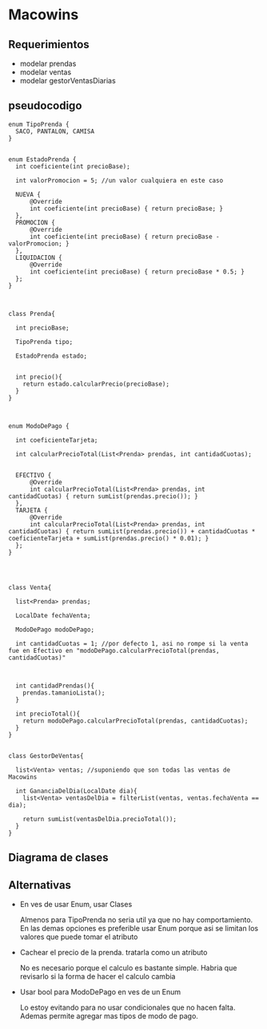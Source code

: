 # Macowins


## Requerimientos

  * modelar prendas
  * modelar ventas
  * modelar gestorVentasDiarias



## pseudocodigo

~~~
enum TipoPrenda {
  SACO, PANTALON, CAMISA
}


enum EstadoPrenda {
  int coeficiente(int precioBase);
    
  int valorPromocion = 5; //un valor cualquiera en este caso
    
  NUEVA {
      @Override
      int coeficiente(int precioBase) { return precioBase; }
  }, 
  PROMOCION {
      @Override
      int coeficiente(int precioBase) { return precioBase - valorPromocion; } 
  },
  LIQUIDACION {
      @Override
      int coeficiente(int precioBase) { return precioBase * 0.5; }
  };
}



class Prenda{

  int precioBase;

  TipoPrenda tipo;

  EstadoPrenda estado;


  int precio(){
    return estado.calcularPrecio(precioBase);
  }
}



enum ModoDePago {

  int coeficienteTarjeta;

  int calcularPrecioTotal(List<Prenda> prendas, int cantidadCuotas);
    
    
  EFECTIVO {
      @Override
      int calcularPrecioTotal(List<Prenda> prendas, int cantidadCuotas) { return sumList(prendas.precio()); }
  }, 
  TARJETA {
      @Override
      int calcularPrecioTotal(List<Prenda> prendas, int cantidadCuotas) { return sumList(prendas.precio()) + cantidadCuotas * coeficienteTarjeta + sumList(prendas.precio() * 0.01); } 
  };
}




class Venta{

  list<Prenda> prendas;
  
  LocalDate fechaVenta;
      
  ModoDePago modoDePago;
  
  int cantidadCuotas = 1; //por defecto 1, asi no rompe si la venta fue en Efectivo en "modoDePago.calcularPrecioTotal(prendas, cantidadCuotas)"
  
  
  
  int cantidadPrendas(){
    prendas.tamanioLista();
  }
  
  int precioTotal(){
    return modoDePago.calcularPrecioTotal(prendas, cantidadCuotas);
  }
}


class GestorDeVentas{

  list<Venta> ventas; //suponiendo que son todas las ventas de Macowins
  
  int GananciaDelDia(LocalDate dia){
    list<Venta> ventasDelDia = filterList(ventas, ventas.fechaVenta == dia);
    
    return sumList(ventasDelDia.precioTotal());
  }
}
~~~

## Diagrama de clases




## Alternativas

* En ves de usar Enum, usar Clases

  Almenos para TipoPrenda no seria util ya que no hay comportamiento. En las demas opciones es preferible usar Enum porque asi se limitan los valores que puede tomar el atributo

* Cachear el precio de la prenda. tratarla como un atributo

  No es necesario porque el calculo es bastante simple. Habria que revisarlo si la forma de hacer el calculo cambia

* Usar bool para ModoDePago en ves de un Enum

  Lo estoy evitando para no usar condicionales que no hacen falta. Ademas permite agregar mas tipos de modo de pago.


